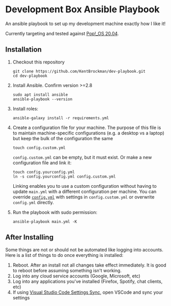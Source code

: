 # Development Box Ansible Playbook

An ansible playbook to set up my development machine exactly how I like it!

Currently targeting and tested against [Pop!\_OS 20.04](https://system76.com/pop).

## Installation

1. Checkout this repository
   ```
   git clone https://github.com/KentBrockman/dev-playbook.git
   cd dev-playbook
   ```
2. Install Ansible. Confirm version >=2.8
   ```
   sudo apt install ansible
   ansible-playbook --version
   ```
3. Install roles:
   ```
   ansible-galaxy install -r requirements.yml
   ```

4. Create a configuration file for your machine.
   The purpose of this file is to maintain machine-specific configurations (e.g. a desktop vs a laptop) but keep the bulk of the configuration the same
   ```
   touch config.custom.yml
   ```

   `config.custom.yml` can be empty, but it must exist.
   Or make a new configuration file and link it:
   ```
   touch config.yourconfig.yml
   ln -s config.yourconfig.yml config.custom.yml
   ```

   Linking enables you to use a custom configuration without having to update `main.yml` with a different configuration per machine.
   You can override [`config.yml`](./config.yml) with settings in `config.custom.yml` or overwrite `config.yml` directly.

5. Run the playbook with sudo permission:
   ```
   ansible-playbook main.yml -K
   ```

## After Installing

Some things are not or should not be automated like logging into accounts.
Here is a list of things to do once everything is installed:

1. Reboot. After an install not all changes take effect immediately. It is good to reboot before assuming something isn't working.
2. Log into any cloud service accounts (Google, Microsoft, etc)
3. Log into any applications you've installed (Firefox, Spotify, chat clients, etc)
4. If using [Visual Studio Code Settings Sync](https://marketplace.visualstudio.com/items?itemName=Shan.code-settings-sync), open VSCode and sync your settings
